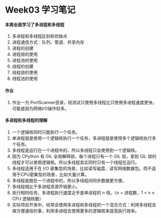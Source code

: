 # Week03 学习笔记
#### 本周全面学习了多进程和多线程
1. 多进程和多线程区别和优缺点
2. 进程通信方式：队列、管道、共享内存
3. 进程的创建
4. 进程锁的使用
5. 进程池的使用
6. 线程的创建
7. 线程锁的使用
8. 线程池的使用
#### 作业
1. 作业一为 PortScanner目录，经测试只使用多线程比只使用多进程速度更快，可能是因为网络I/O操作较多。
#### 多进程和多线程的理解
1. 一个逻辑核同时只能执行一个任务。
2. 单进程就是使用一个逻辑核执行一个任务，多进程就是使用多个逻辑核执行多个任务。
3. 多线程是运行在一个进程中的，所以多线程只会使用到一个逻辑核。
4. 因为 CPython 有 GIL 全局解释锁，每个进程只有一个 GIL 锁，拿到 GIL 锁的线程才可以使用逻辑核。所以多线程其实同时只有一个线程在运行。
5. 多线程适用于在 I/O 密集型的场景，比如读写磁盘、读写网络数据包。而不适用于CPU密集型的场景，比如大量计算。
6. 多线程是跑在一个进程中的，所以多线程间同步数据更方便。
7. 多线程相比于多进程资源开销更小。
8. 执行相同任务，多进程执行速度近乎是单进程的 n 倍。（n = 进程数，1 < n ≤ CPU 逻辑核数）
9. 实际项目开发中，经常会使用多进程和多线程的一个混合方式：利用多线程去做方便通信的事，利用多进程去使用更多的逻辑核来提高执行效率。